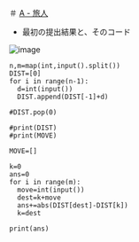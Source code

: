 ＃ [A - 旅人](https://atcoder.jp/contests/joi2010ho/tasks/joi2010ho_a)


* 最初の提出結果と、そのコード 

![image](https://github.com/jamad/jamad.github.io/assets/949913/f3d30e2f-c41c-4b05-bff3-bc3317215ead)

```
n,m=map(int,input().split())
DIST=[0]
for i in range(n-1):
  d=int(input())
  DIST.append(DIST[-1]+d)

#DIST.pop(0)

#print(DIST)
#print(MOVE)

MOVE=[]

k=0
ans=0
for i in range(m):
  move=int(input())
  dest=k+move
  ans+=abs(DIST[dest]-DIST[k])
  k=dest

print(ans)
  
```


